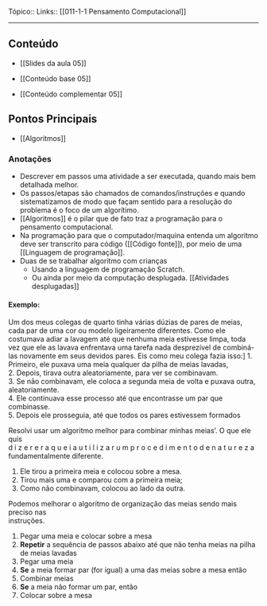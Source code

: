 Tópico::
Links:: [[011-1-1 Pensamento Computacional]]

---

## Conteúdo

- [[Slides da aula 05]]

- [[Conteúdo base 05]]

- [[Conteúdo complementar 05]]


## Pontos Principais

- [[Algoritmos]]

### Anotações
- Descrever em passos uma atividade a ser executada, quando mais bem detalhada melhor.
- Os passos/etapas são chamados de comandos/instruções e quando sistematizamos de modo que façam sentido para a resolução do problema é o foco de um algorítimo.
- [[Algoritmos]] é o pilar que de fato traz a programação para o pensamento computacional.
- Na programação para que o computador/maquina entenda um algoritmo deve ser transcrito para código ([[Código fonte]]), por meio de uma [[Linguagem de programação]].
-  Duas de se trabalhar algoritmo com crianças
	- Usando a linguagem de programação Scratch.
	- Ou ainda por meio da computação desplugada. [[Atividades desplugadas]]

#### Exemplo:

Um dos meus colegas de quarto tinha várias dúzias de pares de meias, cada  par de uma cor ou modelo ligeiramente diferentes. Como ele costumava adiar   a lavagem até que nenhuma meia estivesse limpa, toda vez que ele as lavava  enfrentava uma tarefa nada desprezível de combiná-las novamente em seus  devidos pares. Eis como meu colega fazia isso:]
	1. Primeiro, ele puxava uma meia qualquer da pilha de meias lavadas,  
	2. Depois, tirava outra aleatoriamente, para ver se combinavam.  
	3. Se não combinavam, ele coloca a segunda meia de volta e puxava outra,  aleatoriamente.  
	4. Ele continuava esse processo até que encontrasse um par que combinasse.  
	5. Depois ele prosseguia, até que todos os pares estivessem formados

Resolvi  usar um algoritmo melhor para combinar minhas meias’. O que ele quis  
d i z e r  e r a  q u e  i a  u t i l i z a r  u m  p r o c e d i m e n t o  d e  n a t u r e z a  
fundamentalmente diferente.  
1. Ele tirou a primeira meia e colocou sobre a mesa.  
2. Tirou mais uma e comparou com a primeira meia;  
3. Como não combinavam, colocou ao lado da outra.


Podemos melhorar o algoritmo de organização das meias sendo mais preciso nas  
instruções.  
1. Pegar uma meia e colocar sobre a mesa  
2.  **Repetir** a sequência de passos abaixo até que não tenha meias na pilha de meias lavadas  
3. Pegar uma meia  
4. **Se** a meia formar par (for igual) a uma das meias sobre a mesa então  
5. Combinar meias  
6. **Se** a meia não formar um par, então  
7. Colocar sobre a mesa

